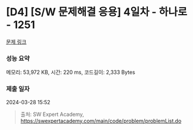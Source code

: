 # [D4] [S/W 문제해결 응용] 4일차 - 하나로 - 1251 

[문제 링크](https://swexpertacademy.com/main/code/problem/problemDetail.do?contestProbId=AV15StKqAQkCFAYD) 

### 성능 요약

메모리: 53,972 KB, 시간: 220 ms, 코드길이: 2,333 Bytes

### 제출 일자

2024-03-28 15:52



> 출처: SW Expert Academy, https://swexpertacademy.com/main/code/problem/problemList.do